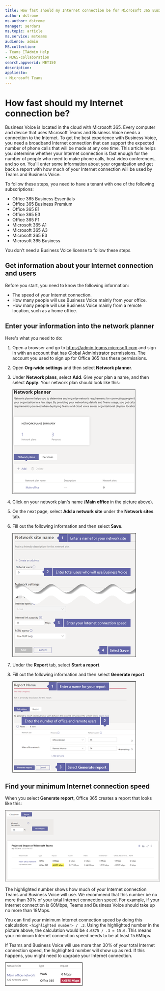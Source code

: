 ```yaml
---
title: How fast should my Internet connection be for Microsoft 365 Business Voice?
author: dstrome 
ms.author: dstrome
manager: serdars
ms.topic: article
ms.service: msteams
audience: admin
MS.collection: 
- Teams_ITAdmin_Help
- M365-collaboration
search.appverid: MET150
description: 
appliesto: 
- Microsoft Teams
---
```


# How fast should my Internet connection be?

Business Voice is located in the cloud with Microsoft 365. Every computer and device that uses Microsoft Teams and Business Voice needs a connection to the Internet. To get the best experience with Business Voice, you need a broadband Internet connection that can support the expected number of phone calls that will be made at any one time. This article helps you determine whether your Internet connection is fast enough for the number of people who need to make phone calls, host video conferences, and so on. You'll enter some information about your organization and get back a report with how much of your Internet connection will be used by Teams and Business Voice.

To follow these steps, you need to have a tenant with one of the following subscriptions:

* Office 365 Business Essentials
* Office 365 Business Premium
* Office 365 E1
* Office 365 E3
* Office 365 F1
* Microsoft 365 A1
* Microsoft 365 A3
* Microsoft 365 E3
* Microsoft 365 Business

You don't need a Business Voice license to follow these steps.

## Get information about your Internet connection and users

Before you start, you need to know the following information:

- The speed of your Internet connection.
- How many people will use Business Voice mainly from your office.
- How many people will use Business Voice mainly from a remote location, such as a home office.

## Enter your information into the network planner

Here's what you need to do:

1. Open a browser and go to https://admin.teams.microsoft.com and sign in with an account that has Global Administrator permissions. The account you used to sign up for Office 365 has these permissions.
1. Open **Org-wide settings** and then select **Network planner**.
1. Under **Network plans**, select **Add**. Give your plan a name, and then select **Apply**. Your network plan should look like this:

    ![Network planner main screen](../../media/network-planner-main.png)
1. Click on your network plan's name (**Main office** in the picture above).
1. On the next page, select **Add a network site** under the **Network sites** tab.
1. Fill out the following information and then select **Save**.

    ![Network planner site information](../../media/network-planner-site-info.png)
1. Under the **Report** tab, select **Start a report**.
1. Fill out the following information and then select **Generate report**

    ![Network planner report information](../../media/network-planner-report-info.png)

## Find your minimum Internet connection speed

When you select **Generate report**, Office 365 creates a report that looks like this:

![Network planner report detail](../../media/network-planner-report.png)

The highlighted number shows how much of your Internet connection Teams and Business Voice will use. We recommend that this number be no more than 30% of your total Internet connection speed. For example, if your Internet connection is 60Mbps, Teams and Business Voice should take up no more than 18Mbps.

You can find your minimum Internet connection speed by doing this calculation: `<highlighted number> / .3`. Using the highlighted number in the picture above, the calculation would be `4.6875 / .3 = 15.6`. This means your minimum Internet connection speed needs to be at least 15.6Mbps.

If Teams and Business Voice will use more than 30% of your total Internet connection speed, the highlighted number will show up as red. If this happens, you might need to upgrade your Internet connection.

![Connection speed warning](../../media/network-planner-report-speed-warning.png)
